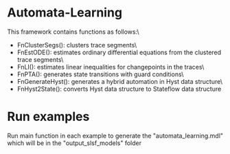 # Automata-Learning
This framework contains functions as follows:\
- FnClusterSegs(): clusters trace segments\
- FnEstODE(): estimates ordinary differential equations from the clustered trace segments\
- FnLI(): estimates linear inequalities for changepoints in the traces\
- FnPTA(): generates state transitions with guard conditions\
- FnGenerateHyst(): generates a hybrid automation in Hyst data structure\
- FnHyst2State(): converts Hyst data structure to Stateflow data structure

# Run examples
Run main function in each example to generate the "automata_learning.mdl" which will be in the "output_slsf_models" folder
